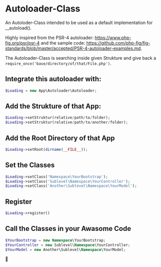 # Autoloader-Class
An Autoloder-Class intended to be used as a default implementation for __autoload().

Highly inspired from the PSR-4 autoloader: https://www.php-fig.org/psr/psr-4 and the sample code: https://github.com/php-fig/fig-standards/blob/master/accepted/PSR-4-autoloader-examples.md.

The Autoloader-Class is searching inside given Strukture and give back a `require_once('base/directory/of/that/File.php')`.

## Integrate this autoloader with: 
```php
$Loading = new App\Autoloader\Autoloader;
```

## Add the Strukture of that App:
```php
$Loading->setStruktur(relative/path/to/folder);
$Loading->setStruktur(relative/path/to/another/folder);
```
 
## Add the Root Directory of that App
```php
$Loading->setRoot(dirname(__FILE__));
```
 
## Set the Classes
```php
$Loading->setClass('Namespace\YourBootstrap');
$Loading->setClass('Sublevel\Namespace\YourController');
$Loading->setClass('Another\Sublevel\Namespace\YourModel');
```

## Register 
 ```php
$Loading->register()
```

## Call the Classes in your Awasome Code
```php
$YourBootstrap = new Namespace\YourBootstrap;
$YourController = new Sublevel\Namespace\YourController;
$YourModel = new Another\Sublevel\Namespace\YourModel;
```


:pray:
